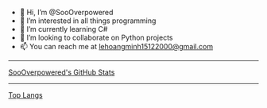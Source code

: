 -   👋 Hi, I’m @SooOverpowered
-   👀 I’m interested in all things programming
-   🌱 I’m currently learning C#
-   💞️ I’m looking to collaborate on Python projects
-   📫 You can reach me at lehoangminh15122000@gmail.com

---

[SooOverpowered's GitHub Stats](https://github-readme-stats.vercel.app/api?username=SooOverpowered&show_icons=true&hide_border=true&theme=synthwave&border_radius=5px&locale=en&count_private=true)

---

[Top Langs](https://github-readme-stats.vercel.app/api/top-langs/?username=SooOverpowered&hide_border=true&theme=synthwave&border_radius=5px&locale=en)

<!---
SooOverpowered/SooOverpowered is a ✨ special ✨ repository because its `README.md` (this file) appears on your GitHub profile.
You can click the Preview link to take a look at your changes.
--->
